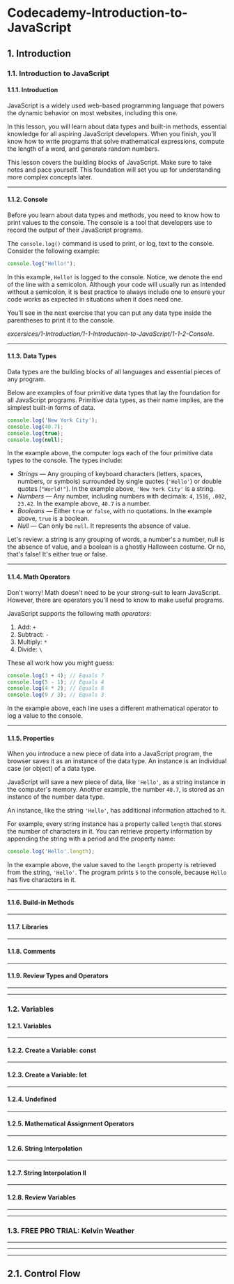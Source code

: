 # Codecademy-Introduction-to-JavaScript

## 1. Introduction
### 1.1. Introduction to JavaScript

#### 1.1.1. Introduction
JavaScript is a widely used web-based programming language that powers the dynamic behavior on most websites, including this one.

In this lesson, you will learn about data types and built-in methods, essential knowledge for all aspiring JavaScript developers. When you finish, you'll know how to write programs that solve mathematical expressions, compute the length of a word, and generate random numbers.

This lesson covers the building blocks of JavaScript. Make sure to take notes and pace yourself. This foundation will set you up for understanding more complex concepts later.

---

#### 1.1.2. Console
Before you learn about data types and methods, you need to know how to print values to the console. The console is a tool that developers use to record the output of their JavaScript programs.

The ```console.log()``` command is used to print, or log, text to the console. Consider the following example:
```js
console.log("Hello!");
```

In this example, ```Hello!``` is logged to the console. Notice, we denote the end of the line with a semicolon. Although your code will usually run as intended without a semicolon, it is best practice to always include one to ensure your code works as expected in situations when it does need one.

You'll see in the next exercise that you can put any data type inside the parentheses to print it to the console.

*excersices/1-Introduction/1-1-Introduction-to-JavaScript/1-1-2-Console*.

--- 

#### 1.1.3. Data Types
Data types are the building blocks of all languages and essential pieces of any program.

Below are examples of four primitive data types that lay the foundation for all JavaScript programs. Primitive data types, as their name implies, are the simplest built-in forms of data.
```js
console.log('New York City');
console.log(40.7);
console.log(true);
console.log(null);
```
In the example above, the computer logs each of the four primitive data types to the console. The types include:
- *Strings* — Any grouping of keyboard characters (letters, spaces, numbers, or symbols) surrounded by single quotes (```'Hello'```) or double quotes (```"World!"```). In the example above, ```'New York City'``` is a string.
- *Numbers* — Any number, including numbers with decimals: ```4```, ```1516```, ```.002```, ```23.42```. In the example above, ```40.7``` is a number.
- *Booleans* — Either `true` or `false`, with no quotations. In the example above, `true` is a boolean.
- *Null* — Can only be `null`. It represents the absence of value.

Let's review: a string is any grouping of words, a number's a number, null is the absence of value, and a boolean is a ghostly Halloween costume. Or no, that's false! It's either true or false.

---

#### 1.1.4. Math Operators
Don't worry! Math doesn't need to be your strong-suit to learn JavaScript. However, there are operators you'll need to know to make useful programs.

JavaScript supports the following math *operators*:
1. Add: `+`
2. Subtract: `-`
3. Multiply: `*`
4. Divide: `\`

These all work how you might guess:
```js
console.log(3 + 4); // Equals 7
console.log(5 - 1); // Equals 4
console.log(4 * 2); // Equals 8
console.log(9 / 3); // Equals 3
```
In the example above, each line uses a different mathematical operator to log a value to the console.

---

#### 1.1.5. Properties

When you introduce a new piece of data into a JavaScript program, the browser saves it as an instance of the data type. An instance is an individual case (or object) of a data type.

JavaScript will save a new piece of data, like `'Hello'`, as a string instance in the computer's memory. Another example, the number `40.7`, is stored as an instance of the number data type.

An instance, like the string `'Hello'`, has additional information attached to it.

For example, every string instance has a property called `length` that stores the number of characters in it. You can retrieve property information by appending the string with a period and the property name:

```js
console.log('Hello'.length);
```
In the example above, the value saved to the `length` property is retrieved from the string, `'Hello'`. The program prints `5` to the console, because `Hello` has five characters in it.

---

#### 1.1.6. Build-in Methods

---

#### 1.1.7. Libraries

---

#### 1.1.8. Comments

---

#### 1.1.9. Review Types and Operators

---
---

### 1.2. Variables

#### 1.2.1. Variables

---

#### 1.2.2. Create a Variable: const

--- 

#### 1.2.3. Create a Variable: let

--- 

#### 1.2.4. Undefined

---

#### 1.2.5. Mathematical Assignment Operators

---

#### 1.2.6. String Interpolation

---

#### 1.2.7. String Interpolation II

--- 

#### 1.2.8. Review Variables

---
---

### 1.3. FREE PRO TRIAL: Kelvin Weather

---
---
---

## 2.1. Control Flow